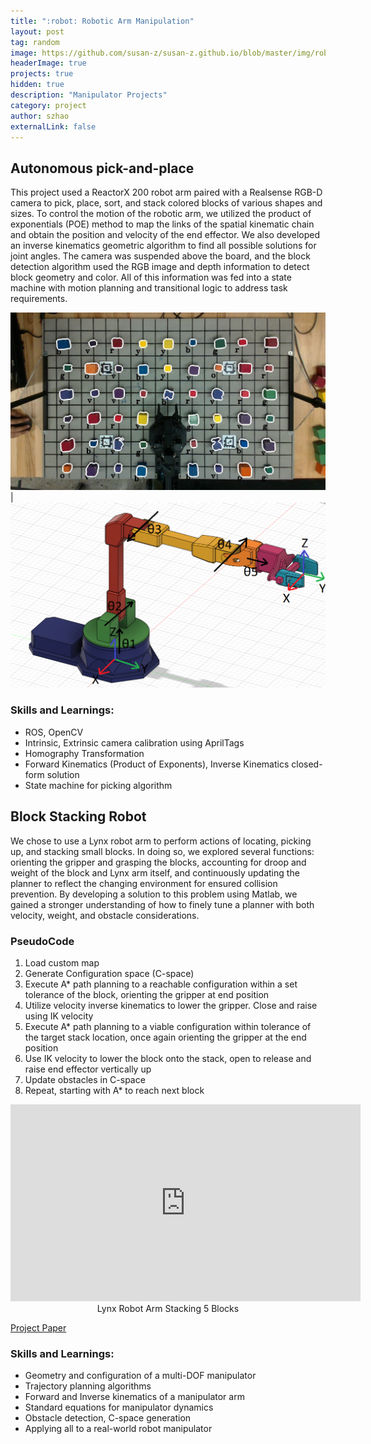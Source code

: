 ```yaml
---
title: ":robot: Robotic Arm Manipulation"
layout: post
tag: random
image: https://github.com/susan-z/susan-z.github.io/blob/master/img/robotics_cover.png?raw=true
headerImage: true
projects: true
hidden: true
description: "Manipulator Projects"
category: project
author: szhao
externalLink: false
---
```

## Autonomous pick-and-place
This project used a ReactorX 200 robot arm paired with a Realsense RGB-D camera to pick, place, sort, and stack colored blocks of various shapes and sizes. To control the motion of the robotic arm, we utilized the product of exponentials (POE) method to map the links of the spatial kinematic chain and obtain the position and velocity of the end effector. We also developed an inverse kinematics geometric algorithm to find all possible solutions for joint angles. The camera was suspended above the board, and the block detection algorithm used the RGB image and depth information to detect block geometry and color. All of this information was fed into a state machine with motion planning and transitional logic to address task requirements.

![](https://github.com/susan-z/susan-z.github.io/blob/master/img/block_detection.jpeg?raw=true) | ![](https://github.com/susan-z/susan-z.github.io/blob/master/img/arm_screw.png?raw=true)

### Skills and Learnings:
* ROS, OpenCV
* Intrinsic, Extrinsic camera calibration using AprilTags
* Homography Transformation
* Forward Kinematics (Product of Exponents), Inverse Kinematics closed-form solution
* State machine for picking algorithm

## Block Stacking Robot
We chose to use a Lynx robot arm to perform actions of locating, picking up, and stacking small blocks. In doing so, we explored several functions: orienting the gripper and grasping the blocks, accounting for droop and weight of the block and Lynx arm itself, and continuously updating the planner to reflect the changing environment for ensured collision prevention. By developing a solution to this problem using Matlab, we gained a stronger understanding of how to finely tune a planner with both velocity, weight, and obstacle considerations.

### PseudoCode
1. Load custom map
2. Generate Configuration space (C-space)
3. Execute A*  path planning to a reachable configuration within a set tolerance of the block, orienting the gripper at end position
4. Utilize velocity inverse kinematics to lower the gripper. Close and raise using IK velocity
5. Execute A* path planning to a viable configuration within tolerance of the target stack location, once again orienting the gripper at the end position
6. Use IK velocity to lower the block onto the stack, open to release and raise end effector vertically up
7. Update obstacles in C-space
8. Repeat, starting with A* to reach next block

<center>
  <iframe width="560" height="315" src="https://www.youtube.com/embed/2dLq227PmDc" frameborder="0" allowfullscreen></iframe>
</center>
<center>
Lynx Robot Arm Stacking 5 Blocks
</center>

[Project Paper](https://github.com/susan-z/susan-z.github.io/tree/master/projects/RoboFinalPaper.pdf)

### Skills and Learnings:
* Geometry and configuration of a multi-DOF manipulator
* Trajectory planning algorithms
* Forward and Inverse kinematics of a manipulator arm
* Standard equations for manipulator dynamics
* Obstacle detection, C-space generation
* Applying all to a real-world robot manipulator